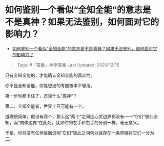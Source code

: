 # 如何鉴别一个看似“全知全能”的意志是不是真神？如果无法鉴别，如何面对它的影响力？

- [如何鉴别一个看似“全知全能”的意志是不是真神？如果无法鉴别，如何面对它的影响力？](https://www.zhihu.com/question/311564010/answer/592712871)

>Tags: #「答集」神学答集
>Last Updated: 2020/12/15

只有全知全能的，才能确认全知全能的真实性。

你不是全知全能，你能想出的考题根本不够用。

第一步你都卡住了，还谈什么“真神”？

第二，全知全能者，世界上只可能有一个。

道理很简单，假设有两个，那么这“两个”之间连心灵边界都没有——“它们”彼此全知，而“肉体边界“在此处，犹如你的左手和右手的分别一样，毫无意义。

于是，你将没有任何依据说明“它们”彼此之间何以就存在一条界限将它们一分为二。

  